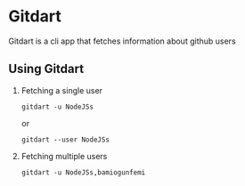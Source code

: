 # Gitdart
Gitdart is a cli app that fetches information about github users

## Using Gitdart
1. Fetching a single user
    ```
    gitdart -u NodeJSs
    ```
    or
    ```
    gitdart --user NodeJSs
    ```
2. Fetching multiple users
    ```
    gitdart -u NodeJSs,bamiogunfemi
    ```
